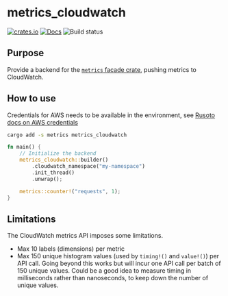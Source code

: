 metrics_cloudwatch
==================
[![crates.io](http://meritbadge.herokuapp.com/metrics_cloudwatch)](https://crates.io/crates/metrics_cloudwatch)
[![Docs](https://docs.rs/metrics_cloudwatch/badge.svg)](http://docs.rs/metrics_cloudwatch)
![Build status](https://github.com/ramn/metrics_cloudwatch/workflows/build/badge.svg)

Purpose
-------

Provide a backend for the [`metrics` facade
crate](https://crates.io/crates/metrics), pushing metrics to CloudWatch.


How to use
----------

Credentials for AWS needs to be available in the environment, see [Rusoto docs
on AWS credentials](
https://github.com/rusoto/rusoto/blob/master/AWS-CREDENTIALS.md)

```bash
cargo add -s metrics metrics_cloudwatch
```

```rust
fn main() {
    // Initialize the backend
    metrics_cloudwatch::builder()
        .cloudwatch_namespace("my-namespace")
        .init_thread()
        .unwrap();

    metrics::counter!("requests", 1);
}
```

Limitations
-----------

The CloudWatch metrics API imposes some limitations.

* Max 10 labels (dimensions) per metric
* Max 150 unique histogram values (used by `timing!()` and `value!()`) per API
call. Going beyond this works but will incur one API call per batch of 150
unique values. Could be a good idea to measure timing in milliseconds rather
than nanoseconds, to keep down the number of unique values.
